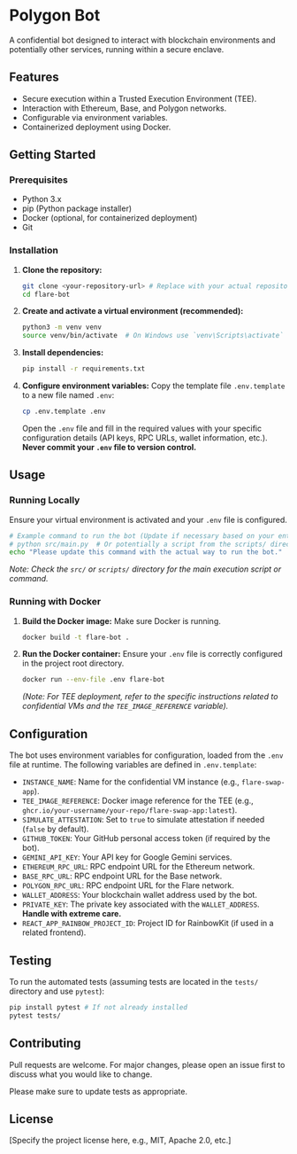 # Polygon Bot

A confidential bot designed to interact with blockchain environments and potentially other services, running within a secure enclave.

## Features

*   Secure execution within a Trusted Execution Environment (TEE).
*   Interaction with Ethereum, Base, and Polygon networks.
*   Configurable via environment variables.
*   Containerized deployment using Docker.

## Getting Started

### Prerequisites

*   Python 3.x
*   pip (Python package installer)
*   Docker (optional, for containerized deployment)
*   Git

### Installation

1.  **Clone the repository:**
    ```bash
    git clone <your-repository-url> # Replace with your actual repository URL
    cd flare-bot
    ```

2.  **Create and activate a virtual environment (recommended):**
    ```bash
    python3 -m venv venv
    source venv/bin/activate  # On Windows use `venv\Scripts\activate`
    ```

3.  **Install dependencies:**
    ```bash
    pip install -r requirements.txt
    ```

4.  **Configure environment variables:**
    Copy the template file `.env.template` to a new file named `.env`:
    ```bash
    cp .env.template .env
    ```
    Open the `.env` file and fill in the required values with your specific configuration details (API keys, RPC URLs, wallet information, etc.). **Never commit your `.env` file to version control.**

## Usage

### Running Locally

Ensure your virtual environment is activated and your `.env` file is configured.

```bash
# Example command to run the bot (Update if necessary based on your entry point)
# python src/main.py  # Or potentially a script from the scripts/ directory
echo "Please update this command with the actual way to run the bot."
```
*Note: Check the `src/` or `scripts/` directory for the main execution script or command.*

### Running with Docker

1.  **Build the Docker image:**
    Make sure Docker is running.
    ```bash
    docker build -t flare-bot .
    ```

2.  **Run the Docker container:**
    Ensure your `.env` file is correctly configured in the project root directory.
    ```bash
    docker run --env-file .env flare-bot
    ```
    *(Note: For TEE deployment, refer to the specific instructions related to confidential VMs and the `TEE_IMAGE_REFERENCE` variable).*

## Configuration

The bot uses environment variables for configuration, loaded from the `.env` file at runtime. The following variables are defined in `.env.template`:

*   `INSTANCE_NAME`: Name for the confidential VM instance (e.g., `flare-swap-app`).
*   `TEE_IMAGE_REFERENCE`: Docker image reference for the TEE (e.g., `ghcr.io/your-username/your-repo/flare-swap-app:latest`).
*   `SIMULATE_ATTESTATION`: Set to `true` to simulate attestation if needed (`false` by default).
*   `GITHUB_TOKEN`: Your GitHub personal access token (if required by the bot).
*   `GEMINI_API_KEY`: Your API key for Google Gemini services.
*   `ETHEREUM_RPC_URL`: RPC endpoint URL for the Ethereum network.
*   `BASE_RPC_URL`: RPC endpoint URL for the Base network.
*   `POLYGON_RPC_URL`: RPC endpoint URL for the Flare network.
*   `WALLET_ADDRESS`: Your blockchain wallet address used by the bot.
*   `PRIVATE_KEY`: The private key associated with the `WALLET_ADDRESS`. **Handle with extreme care.**
*   `REACT_APP_RAINBOW_PROJECT_ID`: Project ID for RainbowKit (if used in a related frontend).

## Testing

To run the automated tests (assuming tests are located in the `tests/` directory and use `pytest`):

```bash
pip install pytest # If not already installed
pytest tests/
```

## Contributing

Pull requests are welcome. For major changes, please open an issue first to discuss what you would like to change.

Please make sure to update tests as appropriate.

## License

[Specify the project license here, e.g., MIT, Apache 2.0, etc.] 
